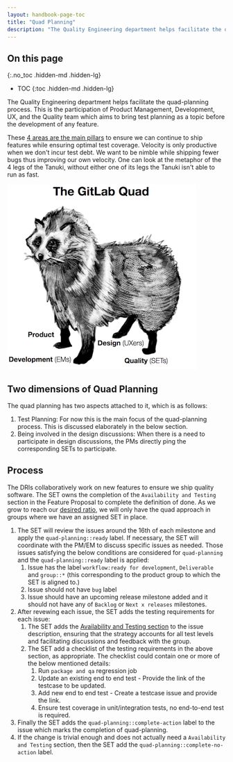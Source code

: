 ```yaml
---
layout: handbook-page-toc
title: "Quad Planning"
description: "The Quality Engineering department helps facilitate the quad-planning process. This is the participation of Product Management, Development, UX, and the Quality team which aims to bring test planning as a topic before the development of any feature."
---
```


## On this page
{:.no_toc .hidden-md .hidden-lg}

- TOC
{:toc .hidden-md .hidden-lg}

The Quality Engineering department helps facilitate the quad-planning process.
This is the participation of Product Management, Development, UX, and the Quality team which aims to bring test planning as a topic before the development of any feature. 

These [4 areas are the main pillars](../../../product/product-processes/#pm-em-ux-and-set-quad-dris) to ensure we can continue to ship features while ensuring optimal test coverage. Velocity is only productive when we don't incur test debt. We want to be nimble while shipping fewer bugs thus improving our own velocity. One can look at the metaphor of the 4 legs of the Tanuki, without either one of its legs the Tanuki isn't able to run as fast.

![gl-tanuki](./gl-quad.png)

## Two dimensions of Quad Planning

The quad planning has two aspects attached to it, which is as follows:
  1. Test Planning: For now this is the main focus of the quad-planning process. This is discussed elaborately in the below section. 
  1. Being involved in the design discussions: When there is a need to participate in design discussions, the PMs directly ping the corresponding SETs to participate. 

## Process

The DRIs collaboratively work on new features to ensure we ship quality software. 
The SET owns the completion of the `Availability and Testing` section in the Feature Proposal to complete the definition of done. As we grow to reach our [desired ratio](/handbook/engineering/quality/#staffing-planning), we will only have the quad approach in groups where we have an assigned SET in place.
   1. The SET will review the issues around the 16th of each milestone and apply the `quad-planning::ready` label. If necessary, the SET will coordinate with the PM/EM to discuss specific issues as needed. Those issues satisfying the below conditions are considered for `quad-planning` and the `quad-planning::ready` label is applied:
      1. Issue has the label `workflow:ready for development`, `Deliverable` and `group::*` (this corresponding to the product group to which the SET is aligned to.)
      1. Issue should not have `bug` label
      1. Issue should have an upcoming release milestone added and it should not have any of `Backlog` or `Next x releases` milestones.
   1. After revewing each issue, the SET adds the testing requirements for each issue:
      1. The SET adds the [Availability and Testing section](https://gitlab.com/gitlab-org/gitlab/-/blob/master/.gitlab/issue_templates/Feature%20proposal.md#L66) to the issue description, ensuring that the strategy accounts for all test levels and facilitating discussions and feedback with the group.
      1. The SET add a checklist of the testing requirements in the above section, as appropriate. The checklist could contain one or more of the below mentioned details:
         1. Run `package and qa` regression job
         1. Update an existing end to end test - Provide the link of the testcase to be updated. 
         1. Add new end to end test - Create a testcase issue and provide the link.
         1. Ensure test coverage in unit/integration tests, no end-to-end test is required. 
   1. Finally the SET adds the `quad-planning::complete-action` label to the issue which marks the completion of quad-planning. 
   1. If the change is trivial enough and does not actually need a `Availability and Testing` section, then the SET add the `quad-planning::complete-no-action` label.

